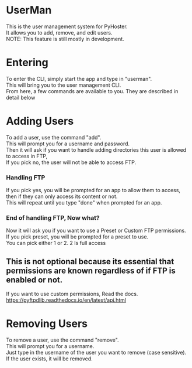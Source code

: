 # UserMan
This is the user management system for PyHoster.<br>
It allows you to add, remove, and edit users.<br>
NOTE: This feature is still mostly in development.<br>

# Entering
To enter the CLI, simply start the app and type in "userman".<br>
This will bring you to the user management CLI.<br>
From here, a few commands are available to you. They are described in detail below<br>

# Adding Users
To add a user, use the command "add".<br>
This will prompt you for a username and password.<br>
Then it will ask if you want to handle adding directories this user is allowed to access in FTP,<br>
If you pick no, the user will not be able to access FTP.<br>
### Handling FTP
If you pick yes, you will be prompted for an app to allow them to access, then if they can only access its content or not.<br>
This will repeat until you type "done" when prompted for an app.<br>
### End of handling FTP, Now what?
Now it will ask you if you want to use a Preset or Custom FTP permissions.<br>
If you pick preset, you will be prompted for a preset to use.<br>
You can pick either 1 or 2. 2 Is full access<br>
## This is not optional because its essential that permissions are known regardless of if FTP is enabled or not.
If you want to use custom permissions, Read the docs.<br>
https://pyftpdlib.readthedocs.io/en/latest/api.html

# Removing Users
To remove a user, use the command "remove".<br>
This will prompt you for a username.<br>
Just type in the username of the user you want to remove (case sensitive).<br>
If the user exists, it will be removed.<br>